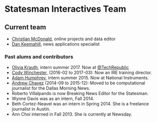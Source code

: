 Statesman Interactives Team
============================

## Current team

* [Christian McDonald](https://github.com/critmcdonald), online projects and data editor
* [Dan Keemahill](https://github.com/dankeemahill), news applications specialist

### Past alums and contributors
* [Olivia Krauth](https://twitter.com/oliviakrauth), intern summer 2017. Now at [@TechRepublic](https://twitter.com/TechRepublic)
* [Cody Winchester](https://github.com/cjwinchester), (2016-02 to 2017-03): Now an IRE training director.
* [Adam Humphrey](https://github.com/AdamHumphrey), intern summer 2015. Now at National Instruments.
* [Andrew Chavez](https://github.com/achavez) (2014-09 to 2015-12): Moved to be computational journalist for the Dallas Morning News.
* Roberto Villalpando is now Breaking News Editor for the Statesman.
* Wynne Davis was as an intern, Fall 2014.
* Beth Cortez-Neavel was an intern in Spring 2014. She is a freelance journalist in Austin.
* Ann Choi interned in Fall 2013. She is currently at Newsday.
